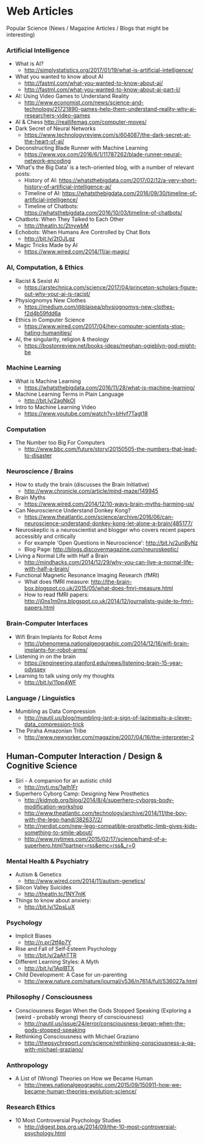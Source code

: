 # Web Articles

Popular Science (News / Magazine Articles / Blogs that might be interesting)

### Artificial Intelligence

- What is AI?
	- http://simplystatistics.org/2017/01/19/what-is-artificial-intelligence/
- What you wanted to know about AI
	- http://fastml.com/what-you-wanted-to-know-about-ai/
	- http://fastml.com/what-you-wanted-to-know-about-ai-part-ii/
- AI: Using Video Games to Understand Reality
	- http://www.economist.com/news/science-and-technology/21721890-games-help-them-understand-reality-why-ai-researchers-video-games
- AI & Chess
	http://reallifemag.com/computer-moves/
- Dark Secret of Neural Networks
	- https://www.technologyreview.com/s/604087/the-dark-secret-at-the-heart-of-ai/
- Deconstructing Blade Runner with Machine Learning
	- https://www.vox.com/2016/6/1/11787262/blade-runner-neural-network-encoding
- 'What's the Big Data' is a tech-oriented blog, with a number of relevant posts:
	- History of AI: https://whatsthebigdata.com/2017/02/12/a-very-short-history-of-artificial-intelligence-ai/
	- Timeline of AI: https://whatsthebigdata.com/2016/09/30/timeline-of-artificial-intelligence/
	- Timeline of Chatbots: https://whatsthebigdata.com/2016/10/03/timeline-of-chatbots/
- Chatbots: When They Talked to Each Other
	- http://theatln.tc/2tnywbM
- Echobots: When Humans Are Controlled by Chat Bots
	- http://bit.ly/2tOJLgz
- Magic Tricks Made by AI
	- https://www.wired.com/2014/11/ai-magic/

### AI, Computation, & Ethics

- Racist & Sexist AI
	- https://arstechnica.com/science/2017/04/princeton-scholars-figure-out-why-your-ai-is-racist/
- Physiognomys New Clothes
	- https://medium.com/@blaisea/physiognomys-new-clothes-f2d4b59fdd6a
- Ethics in Computer Science
	- https://www.wired.com/2017/04/hey-computer-scientists-stop-hating-humanities/
- AI, the singularity, religion & theology
	- https://bostonreview.net/books-ideas/meghan-ogieblyn-god-might-be

### Machine Learning

- What is Machine Learning
	- https://whatsthebigdata.com/2016/11/28/what-is-machine-learning/
- Machine Learning Terms in Plain Language
	- http://bit.ly/2agNkOl
- Intro to Machine Learning Video
	- https://www.youtube.com/watch?v=bHvf7Tagt18

### Computation

- The Number too Big For Computers
	- http://www.bbc.com/future/story/20150505-the-numbers-that-lead-to-disaster

### Neuroscience / Brains

- How to study the brain (discusses the Brain Initiative)
	- http://www.chronicle.com/article/mind-maze/149945
- Brain Myths
	- https://www.wired.com/2014/12/10-ways-brain-myths-harming-us/
- Can Neuroscience Understand Donkey Kong?
	- https://www.theatlantic.com/science/archive/2016/06/can-neuroscience-understand-donkey-kong-let-alone-a-brain/485177/
- Neuroskeptic is a neuroscientist and blogger who covers recent papers accessibly and critically
	- For example 'Open Questions in Neuroscience': http://bit.ly/2unByNz
	- Blog Page: http://blogs.discovermagazine.com/neuroskeptic/
- Living a Normal Life with Half a Brain
	- http://mindhacks.com/2014/12/29/why-you-can-live-a-normal-life-with-half-a-brain/
- Functional Magnetic Resonance Imaging Research (fMRI)
	- What does fMRI measure: http://the-brain-box.blogspot.co.uk/2015/05/what-does-fmri-measure.html
	- How to read fMRI papers: http://j0ns1m0ns.blogspot.co.uk/2014/12/journalists-guide-to-fmri-papers.html

### Brain-Computer Interfaces

- Wifi Brain Implants for Robot Arms
	- http://phenomena.nationalgeographic.com/2014/12/16/wifi-brain-implants-for-robot-arms/
- Listening in on the brain
	- https://engineering.stanford.edu/news/listening-brain-15-year-odyssey
- Learning to talk using only my thoughts
	- http://bit.ly/11pp4WF

### Language / Linguistics

- Mumbling as Data Compression
	- http://nautil.us/blog/mumbling-isnt-a-sign-of-lazinessits-a-clever-data_compression-trick
- The Piraha Amazonian Tribe
	- http://www.newyorker.com/magazine/2007/04/16/the-interpreter-2

## Human-Computer Interaction / Design & Cognitive Science

- Siri - A companion for an autistic child
	- http://nyti.ms/1wlh1Fr
- Superhero Cyborg Camp: Designing New Prosthetics
	- http://kidmob.org/blog/2014/8/4/superhero-cyborgs-body-modification-workshop
	- http://www.theatlantic.com/technology/archive/2014/11/the-boy-with-the-lego-hand/382637/2/
	- http://nerdist.com/new-lego-compatible-prosthetic-limb-gives-kids-something-to-smile-about/
	- http://www.nytimes.com/2015/02/17/science/hand-of-a-superhero.html?partner=rss&emc=rss&_r=0


### Mental Health & Psychiatry

- Autism & Genetics
	- http://www.wired.com/2014/11/autism-genetics/
- Silicon Valley Suicides
	- http://theatln.tc/1NY7nlK
- Things to know about anxiety:
	- http://bit.ly/12psLuX

### Psychology

- Implicit Biases
	- http://n.pr/2tf4p7Y
- Rise and Fall of Self-Esteem Psychology
	- http://bit.ly/2aAhTTR
- Different Learning Styles: A Myth
	- http://bit.ly/1AplBTX
- Child Development: A Case for un-parenting
	- http://www.nature.com/nature/journal/v536/n7614/full/536027a.html

### Philosophy / Consciousness

- Consciousness Began When the Gods Stopped Speaking (Exploring a (weird - probably wrong) theory of consciousness)
	- http://nautil.us/issue/24/error/consciousness-began-when-the-gods-stopped-speaking
- Rethinking Consciousness with Michael Graziano
	- http://thepsychreport.com/science/rethinking-consciousness-a-qa-with-michael-graziano/

### Anthropology

- A List of (Wrong) Theories on How we Became Human
	- http://news.nationalgeographic.com/2015/09/150911-how-we-became-human-theories-evolution-science/

### Research Ethics

- 10 Most Controversial Psychology Studies
	- http://digest.bps.org.uk/2014/09/the-10-most-controversial-psychology.html


